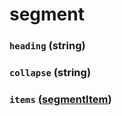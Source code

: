 # segment

### `heading` (**string**)

### `collapse` (**string**)

### `items` (**[segmentItem](./api/segment-item.md)**)
